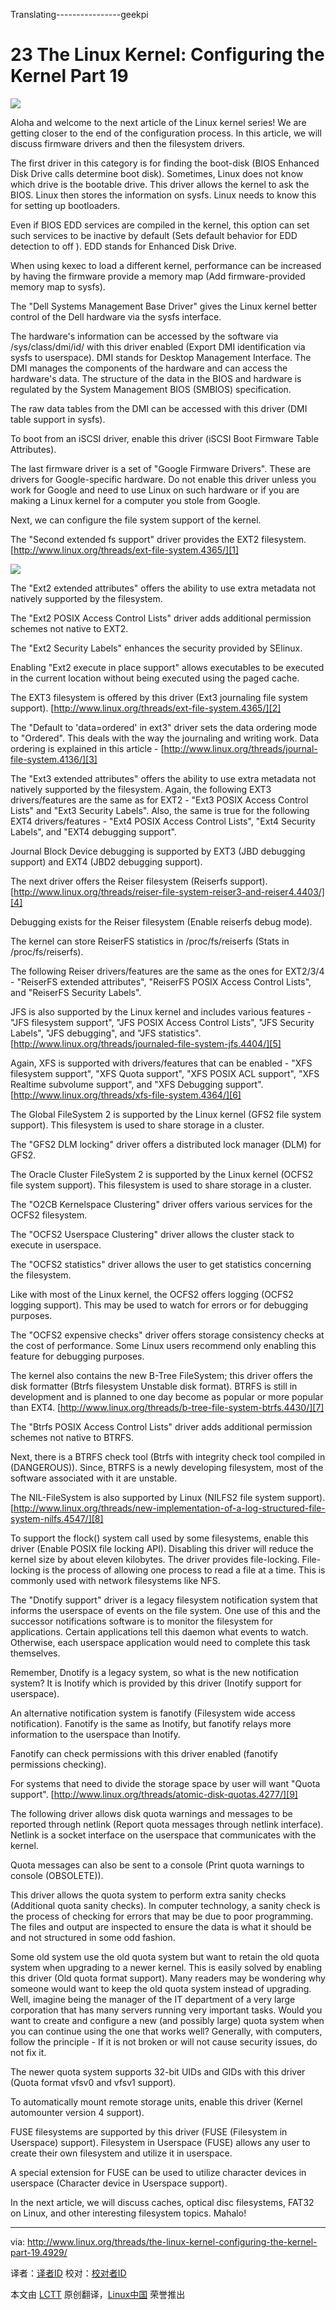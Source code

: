 Translating----------------geekpi


23 The Linux Kernel: Configuring the Kernel Part 19
================================================================================
![](http://www.linux.org/attachments/slide-jpg.626/)

Aloha and welcome to the next article of the Linux kernel series! We are getting closer to the end of the configuration process. In this article, we will discuss firmware drivers and then the filesystem drivers.

The first driver in this category is for finding the boot-disk (BIOS Enhanced Disk Drive calls determine boot disk). Sometimes, Linux does not know which drive is the bootable drive. This driver allows the kernel to ask the BIOS. Linux then stores the information on sysfs. Linux needs to know this for setting up bootloaders.

Even if BIOS EDD services are compiled in the kernel, this option can set such services to be inactive by default (Sets default behavior for EDD detection to off ). EDD stands for Enhanced Disk Drive.

When using kexec to load a different kernel, performance can be increased by having the firmware provide a memory map (Add firmware-provided memory map to sysfs).

The "Dell Systems Management Base Driver" gives the Linux kernel better control of the Dell hardware via the sysfs interface.

The hardware's information can be accessed by the software via /sys/class/dmi/id/ with this driver enabled (Export DMI identification via sysfs to userspace). DMI stands for Desktop Management Interface. The DMI manages the components of the hardware and can access the hardware's data. The structure of the data in the BIOS and hardware is regulated by the System Management BIOS (SMBIOS) specification.

The raw data tables from the DMI can be accessed with this driver (DMI table support in sysfs).

To boot from an iSCSI driver, enable this driver (iSCSI Boot Firmware Table Attributes).

The last firmware driver is a set of "Google Firmware Drivers". These are drivers for Google-specific hardware. Do not enable this driver unless you work for Google and need to use Linux on such hardware or if you are making a Linux kernel for a computer you stole from Google.

Next, we can configure the file system support of the kernel.

The "Second extended fs support" driver provides the EXT2 filesystem. [http://www.linux.org/threads/ext-file-system.4365/][1]

![](http://www.linux.org/attachments/kernel_19-png.627/)

The "Ext2 extended attributes" offers the ability to use extra metadata not natively supported by the filesystem.

The "Ext2 POSIX Access Control Lists" driver adds additional permission schemes not native to EXT2.

The "Ext2 Security Labels" enhances the security provided by SElinux.

Enabling "Ext2 execute in place support" allows executables to be executed in the current location without being executed using the paged cache.

The EXT3 filesystem is offered by this driver (Ext3 journaling file system support). [http://www.linux.org/threads/ext-file-system.4365/][2]

The "Default to 'data=ordered' in ext3" driver sets the data ordering mode to "Ordered". This deals with the way the journaling and writing work. Data ordering is explained in this article - [http://www.linux.org/threads/journal-file-system.4136/][3]

The "Ext3 extended attributes" offers the ability to use extra metadata not natively supported by the filesystem. Again, the following EXT3 drivers/features are the same as for EXT2 - "Ext3 POSIX Access Control Lists" and "Ext3 Security Labels". Also, the same is true for the following EXT4 drivers/features - "Ext4 POSIX Access Control Lists", "Ext4 Security Labels", and "EXT4 debugging support".

Journal Block Device debugging is supported by EXT3 (JBD debugging support) and EXT4 (JBD2 debugging support).

The next driver offers the Reiser filesystem (Reiserfs support). [http://www.linux.org/threads/reiser-file-system-reiser3-and-reiser4.4403/][4]

Debugging exists for the Reiser filesystem (Enable reiserfs debug mode).

The kernel can store ReiserFS statistics in /proc/fs/reiserfs (Stats in /proc/fs/reiserfs).

The following Reiser drivers/features are the same as the ones for EXT2/3/4 - "ReiserFS extended attributes", "ReiserFS POSIX Access Control Lists", and "ReiserFS Security Labels".

JFS is also supported by the Linux kernel and includes various features - "JFS filesystem support", "JFS POSIX Access Control Lists", "JFS Security Labels", "JFS debugging", and "JFS statistics". [http://www.linux.org/threads/journaled-file-system-jfs.4404/][5]

Again, XFS is supported with drivers/features that can be enabled - "XFS filesystem support", "XFS Quota support", "XFS POSIX ACL support", "XFS Realtime subvolume support", and "XFS Debugging support". [http://www.linux.org/threads/xfs-file-system.4364/][6]

The Global FileSystem 2 is supported by the Linux kernel (GFS2 file system support). This filesystem is used to share storage in a cluster.

The "GFS2 DLM locking" driver offers a distributed lock manager (DLM) for GFS2.

The Oracle Cluster FileSystem 2 is supported by the Linux kernel (OCFS2 file system support). This filesystem is used to share storage in a cluster.

The "O2CB Kernelspace Clustering" driver offers various services for the OCFS2 filesystem.

The "OCFS2 Userspace Clustering" driver allows the cluster stack to execute in userspace.

The "OCFS2 statistics" driver allows the user to get statistics concerning the filesystem.

Like with most of the Linux kernel, the OCFS2 offers logging (OCFS2 logging support). This may be used to watch for errors or for debugging purposes.

The "OCFS2 expensive checks" driver offers storage consistency checks at the cost of performance. Some Linux users recommend only enabling this feature for debugging purposes.

The kernel also contains the new B-Tree FileSystem; this driver offers the disk formatter (Btrfs filesystem Unstable disk format). BTRFS is still in development and is planned to one day become as popular or more popular than EXT4. [http://www.linux.org/threads/b-tree-file-system-btrfs.4430/][7]

The "Btrfs POSIX Access Control Lists" driver adds additional permission schemes not native to BTRFS.

Next, there is a BTRFS check tool (Btrfs with integrity check tool compiled in (DANGEROUS)). Since, BTRFS is a newly developing filesystem, most of the software associated with it are unstable.

The NIL-FileSystem is also supported by Linux (NILFS2 file system support). [http://www.linux.org/threads/new-implementation-of-a-log-structured-file-system-nilfs.4547/][8]

To support the flock() system call used by some filesystems, enable this driver (Enable POSIX file locking API). Disabling this driver will reduce the kernel size by about eleven kilobytes. The driver provides file-locking. File-locking is the process of allowing one process to read a file at a time. This is commonly used with network filesystems like NFS.

The "Dnotify support" driver is a legacy filesystem notification system that informs the userspace of events on the file system. One use of this and the successor notifications software is to monitor the filesystem for applications. Certain applications tell this daemon what events to watch. Otherwise, each userspace application would need to complete this task themselves.

Remember, Dnotify is a legacy system, so what is the new notification system? It is Inotify which is provided by this driver (Inotify support for userspace).

An alternative notification system is fanotify (Filesystem wide access notification). Fanotify is the same as Inotify, but fanotify relays more information to the userspace than Inotify.

Fanotify can check permissions with this driver enabled (fanotify permissions checking).

For systems that need to divide the storage space by user will want "Quota support". [http://www.linux.org/threads/atomic-disk-quotas.4277/][9]

The following driver allows disk quota warnings and messages to be reported through netlink (Report quota messages through netlink interface). Netlink is a socket interface on the userspace that communicates with the kernel.

Quota messages can also be sent to a console (Print quota warnings to console (OBSOLETE)).

This driver allows the quota system to perform extra sanity checks (Additional quota sanity checks). In computer technology, a sanity check is the process of checking for errors that may be due to poor programming. The files and output are inspected to ensure the data is what it should be and not structured in some odd fashion.

Some old system use the old quota system but want to retain the old quota system when upgrading to a newer kernel. This is easily solved by enabling this driver (Old quota format support). Many readers may be wondering why someone would want to keep the old quota system instead of upgrading. Well, imagine being the manager of the IT department of a very large corporation that has many servers running very important tasks. Would you want to create and configure a new (and possibly large) quota system when you can continue using the one that works well? Generally, with computers, follow the principle - If it is not broken or will not cause security issues, do not fix it.

The newer quota system supports 32-bit UIDs and GIDs with this driver (Quota format vfsv0 and vfsv1 support).

To automatically mount remote storage units, enable this driver (Kernel automounter version 4 support).

FUSE filesystems are supported by this driver (FUSE (Filesystem in Userspace) support). Filesystem in Userspace (FUSE) allows any user to create their own filesystem and utilize it in userspace.

A special extension for FUSE can be used to utilize character devices in userspace (Character device in Userspace support).

In the next article, we will discuss caches, optical disc filesystems, FAT32 on Linux, and other interesting filesystem topics. Mahalo! 

--------------------------------------------------------------------------------

via: http://www.linux.org/threads/the-linux-kernel-configuring-the-kernel-part-19.4929/

译者：[译者ID](https://github.com/译者ID) 校对：[校对者ID](https://github.com/校对者ID)

本文由 [LCTT](https://github.com/LCTT/TranslateProject) 原创翻译，[Linux中国](http://linux.cn/) 荣誉推出

[1]:http://www.linux.org/threads/ext-file-system.4365/
[2]:http://www.linux.org/threads/ext-file-system.4365/
[3]:http://www.linux.org/threads/journal-file-system.4136/
[4]:http://www.linux.org/threads/reiser-file-system-reiser3-and-reiser4.4403/
[5]:http://www.linux.org/threads/journaled-file-system-jfs.4404/
[6]:http://www.linux.org/threads/xfs-file-system.4364/
[7]:http://www.linux.org/threads/b-tree-file-system-btrfs.4430/
[8]:http://www.linux.org/threads/new-implementation-of-a-log-structured-file-system-nilfs.4547/
[9]:http://www.linux.org/threads/atomic-disk-quotas.4277/